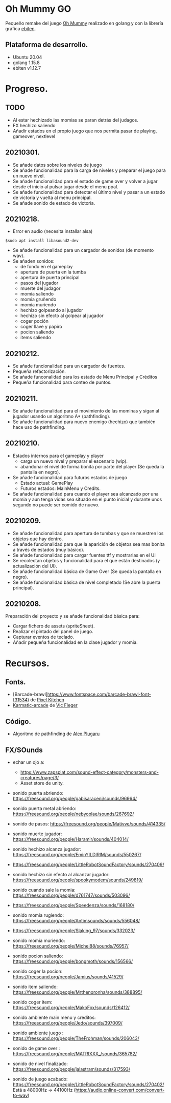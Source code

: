 # Oh Mummy GO
Pequeño remake del juego [Oh Mummy](https://www.youtube.com/watch?v=Ls5AGwkRNz0) realizado en golang y con la librería gráfica [ebiten](https://ebiten.org/).

## Plataforma de desarrollo.
* Ubuntu 20.04
* golang 1.15.8
* ebiten v1.12.7

# Progreso.
## TODO
* Al estar hechizado las momias se paran detrás del judagos.
* FX hechizo saliendo
* Añadir estados en el propio juego que nos permita pasar de playing, gameover, nextlevel

## 20210301.
* Se añade datos sobre los niveles de juego
* Se añade funcionalidad para la carga de niveles y preparar el juego para un nuevo nivel.
* Se añade funcionalidad para el estado de game over y volver a jugar desde el inicio al pulsar jugar desde el menu ppal.
* Se añade funcionalidad para detectar el último nivel y pasar a un estado de victoria y vuelta al menu principal.
* Se añade sonido de estado de victoria.

## 20210218.
* Error en audio (necesita installar alsa)
~~~
$sudo apt install libasound2-dev
~~~

* Se añade funcionalidad para un cargador de sonidos (de momento wav).
* Se añaden sonidos:
    * de fondo en el gameplay
    * apertura de puerta en la tumba
    * apertura de puerta principal
    * pasos del jugador
    * muerte del judagor
    * momia saliendo
    * momia gruñendo
    * momia muriendo
    * hechizo golpeando al jugador
    * hechizo sin efecto al golpear al jugador
    * coger poción
    * coger llave y papiro
    * pocion saliendo
    * items saliendo

## 20210212.
* Se añade funcionalidad para un cargador de fuentes.
* Pequeña refactorización.
* Se añade funconalidad para los estado de Menu Principal y Créditos
* Pequeña funcionalidad para conteo de puntos.

## 20210211.
* Se añade funcionalidad para el movimiento de las mominas y sigan al jugador usando un algoritmo A* (pathfinding).
* Se añade funcionalidad para nuevo enemigo (hechizo) que también hace uso de pathfinding.

## 20210210.
* Estados internos para el gameplay y player
    * carga un nuevo nivel y preparar el escenario (wip).
    * abandonar el nivel de forma bonita por parte del player (Se queda la pantalla en negro).
* Se añade funcionalidad para futuros estados de juego
    * Estado actual: GamePlay
    * Futuros estados: MainMenu y Credits.
* Se añade funcionalidad para cuando el player sea alcanzado por una momia y aun tenga vidas sea situado en el punto inicial y durante unos segundo no puede ser comido de nuevo.

## 20210209.
* Se añade funcionalidad para apertura de tumbas y que se muestren los objetos que hay dentro.
* Se añade funcionalidad para que la aparición de objetos sea mas bonita a través de estados (muy básico).
* Se añade funcionalidad para cargar fuentes ttf y mostrarlas en el UI
* Se recolectan objetos y funcionalidad para el que están destinados (y actualización del UI).
* Se añade funcionalidad básica de Game Over (Se queda la pantalla en negro).
* Se añade funcionalidad básica de nivel completado (Se abre la puerta principal).

## 20210208.
Preparación del proyecto y se añade funcionalidad básica para:
* Cargar fichero de assets (spriteSheet).
* Realizar el pintado del panel de juego.
* Capturar eventos de teclado.
* Añadir pequeña funcionalidad en la clase jugador y momia.


# Recursos.
## Fonts.
* [Barcade-brawl]https://www.fontspace.com/barcade-brawl-font-f31534) de [Pixel Kitchen](https://www.fontspace.com/pixel-kitchen)
* [Karmatic-arcade](https://www.1001freefonts.com/karmatic-arcade.font) de [Vic Fieger](https://www.1001freefonts.com/designer-vic-fieger-fontlisting.php)

## Código.
* Algoritmo de pathfinding de [Alex Plugaru](ttps://github.com/xarg/gopathfinding)

## FX/SOunds
* echar un ojo a: 
    * https://www.zapsplat.com/sound-effect-category/monsters-and-creatures/page/3/
    * Asset store de unity.

* sonido puerta abriendo: https://freesound.org/people/gabisaraceni/sounds/96964/

* sonido puerta metal abriendo: https://freesound.org/people/nebyoolae/sounds/267692/

* sonido de pasos: https://freesound.org/people/Mativve/sounds/414335/

* sonido muerte jugador: https://freesound.org/people/Haramir/sounds/404014/

* sonido hechizo alcanza jugador: https://freesound.org/people/EminYILDIRIM/sounds/550267/
- https://freesound.org/people/LittleRobotSoundFactory/sounds/270409/

* sonido hechizo sin efecto al alcanzar jugador: https://freesound.org/people/spookymodem/sounds/249819/

* sonido cuando sale la momia: https://freesound.org/people/d761747/sounds/503096/
- https://freesound.org/people/Speedenza/sounds/168180/

* sonido momia rugiendo: https://freesound.org/people/Antimsounds/sounds/556048/
- https://freesound.org/people/Slaking_97/sounds/332023/

* sonido momia muriendo: https://freesound.org/people/Michel88/sounds/76957/

* sonido pocion saliendo: https://freesound.org/people/bongmoth/sounds/156566/

* sonido coger la pocion: https://freesound.org/people/Jamius/sounds/41529/

* sonido item saliendo: https://freesound.org/people/Mrthenoronha/sounds/388895/

* sonido coger item: https://freesound.org/people/MakoFox/sounds/126412/

* sonido ambiente main menu y creditos: https://freesound.org/people/Jedo/sounds/397009/

* sonido ambiente juego : https://freesound.org/people/TheFrohman/sounds/206043/

* sonido de game over : https://freesound.org/people/MATRIXXX_/sounds/365782/

* sonido de nivel finalizado: https://freesound.org/people/jalastram/sounds/317593/

* sonido de juego acabado: https://freesound.org/people/LittleRobotSoundFactory/sounds/270402/
  Está a 48000Hz -> 44100Hz (https://audio.online-convert.com/convert-to-wav)